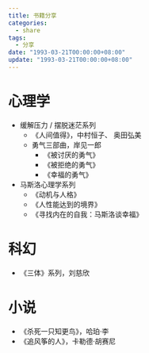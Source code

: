 ```yaml
---
title: 书籍分享
categories: 
  - share
tags:
  - 分享
date: "1993-03-21T00:00:00+08:00"
update: "1993-03-21T00:00:00+08:00"
---
```


# 心理学

- 缓解压力 / 摆脱迷茫系列
  - 《人间值得》，中村恒子、 奥田弘美
  - 勇气三部曲，岸见一郎
    - 《被讨厌的勇气》
    - 《被拒绝的勇气》
    - 《幸福的勇气》
- 马斯洛心理学系列
  - 《动机与人格》
  - 《人性能达到的境界》
  - 《寻找内在的自我：马斯洛谈幸福》

# 科幻

- 《三体》系列，刘慈欣

# 小说

- 《杀死一只知更鸟》，哈珀·李
- 《追风筝的人》，卡勒德·胡赛尼
